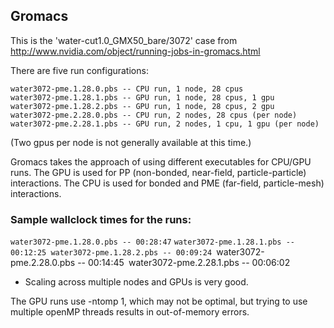 ## Gromacs

This is the 'water-cut1.0_GMX50_bare/3072' case from http://www.nvidia.com/object/running-jobs-in-gromacs.html

There are five run configurations:

`water3072-pme.1.28.0.pbs -- CPU run, 1 node, 28 cpus`  
`water3072-pme.1.28.1.pbs -- GPU run, 1 node, 28 cpus, 1 gpu`  
`water3072-pme.1.28.2.pbs -- GPU run, 1 node, 28 cpus, 2 gpu`  
`water3072-pme.2.28.0.pbs -- CPU run, 2 nodes, 28 cpus (per node)`  
`water3072-pme.2.28.1.pbs -- GPU run, 2 nodes, 1 cpu, 1 gpu (per node)`  

(Two gpus per node is not generally available at this time.)

Gromacs takes the approach of using different executables for CPU/GPU runs.
The GPU is used for PP (non-bonded, near-field, particle-particle) interactions.
The CPU is used for bonded and PME (far-field, particle-mesh) interactions.

### Sample wallclock times for the runs:

`water3072-pme.1.28.0.pbs -- 00:28:47`
`water3072-pme.1.28.1.pbs -- 00:12:25
 water3072-pme.1.28.2.pbs -- 00:09:24
`water3072-pme.2.28.0.pbs -- 00:14:45`
`water3072-pme.2.28.1.pbs -- 00:06:02

* Scaling across multiple nodes and GPUs is very good.

The GPU runs use -ntomp 1, which may not be optimal, but trying to use multiple
openMP threads results in out-of-memory errors.
